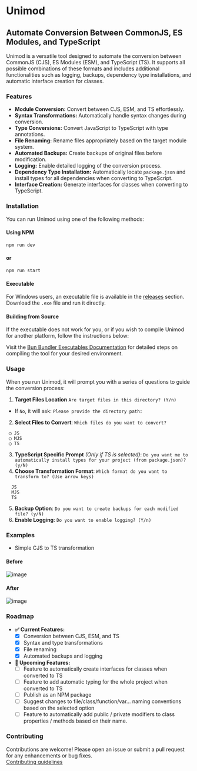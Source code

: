 # Unimod

## Automate Conversion Between CommonJS, ES Modules, and TypeScript

Unimod is a versatile tool designed to automate the conversion between CommonJS (CJS), ES Modules (ESM), and TypeScript (TS). It supports all possible combinations of these formats and includes additional functionalities such as logging, backups, dependency type installations, and automatic interface creation for classes.

### Features

- **Module Conversion:** Convert between CJS, ESM, and TS effortlessly.
- **Syntax Transformations:** Automatically handle syntax changes during conversion.
- **Type Conversions:** Convert JavaScript to TypeScript with type annotations.
- **File Renaming:** Rename files appropriately based on the target module system.
- **Automated Backups:** Create backups of original files before modification.
- **Logging:** Enable detailed logging of the conversion process.
- **Dependency Type Installation:** Automatically locate `package.json` and install types for all dependencies when converting to TypeScript.
- **Interface Creation:** Generate interfaces for classes when converting to TypeScript.

### Installation

You can run Unimod using one of the following methods:

#### Using NPM
```
npm run dev
```
#### or
```
npm run start
```

#### Executable

For Windows users, an executable file is available in the <a href="https://github.com/Alexandre-Chapelle/unimod/releases">releases</a> section. Download the `.exe` file and run it directly.

#### Building from Source

If the executable does not work for you, or if you wish to compile Unimod for another platform, follow the instructions below:

Visit the [Bun Bundler Executables Documentation](https://bun.sh/docs/bundler/executables) for detailed steps on compiling the tool for your desired environment.

### Usage

When you run Unimod, it will prompt you with a series of questions to guide the conversion process:

1. **Target Files Location** ```Are target files in this directory? (Y/n)```
- If `No`, it will ask: ```Please provide the directory path:```
2. **Select Files to Convert**: ```Which files do you want to convert?```

```
 ◯ JS
 ◯ MJS
 ◯ TS
```

3. **TypeScript Specific Prompt** *(Only if TS is selected)*: ```Do you want me to automatically install types for your project (from package.json)? (y/N)```
4. **Choose Transformation Format**: ```Which format do you want to transform to? (Use arrow keys)```
```    
  JS
  MJS
  TS
```
5. **Backup Option**: ```Do you want to create backups for each modified file? (y/N)```
6. **Enable Logging**: ```Do you want to enable logging? (Y/n)```

### Examples
- Simple CJS to TS transformation
#### Before
![image](https://github.com/user-attachments/assets/9de7c69b-5469-4e5c-8c88-286c90d09afd)

#### After
![image](https://github.com/user-attachments/assets/28ec80b9-d1eb-47fe-83e0-39faf34b056a)


### Roadmap

- **✅ Current Features:**
  - [x] Conversion between CJS, ESM, and TS
  - [x] Syntax and type transformations
  - [x] File renaming
  - [x] Automated backups and logging

- **🚧 Upcoming Features:**
  - [ ] Feature to automatically create interfaces for classes when converted to TS
  - [ ] Feature to add automatic typing for the whole project when converted to TS
  - [ ] Publish as an NPM package
  - [ ] Suggest changes to file/class/function/var... naming conventions based on the selected option
  - [ ] Feature to automatically add public / private modifiers to class properties / methods based on their name.

### Contributing

Contributions are welcome! Please open an issue or submit a pull request for any enhancements or bug fixes.   
<a href="https://github.com/Alexandre-Chapelle/unimod/blob/main/CONTRIBUTING.md">Contributing guidelines</a>
